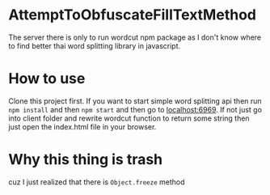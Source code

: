 # AttemptToObfuscateFillTextMethod
The server there is only to run wordcut npm package as I don't know where to find better thai word splitting library in javascript.

# How to use
Clone this project first.
If you want to start simple word splitting api then run `npm install` and then `npm start` and then go to [localhost:6969](localhost:6969).
If not just go into client folder and rewrite wordcut function to return some string then just open the index.html file in your browser.

# Why this thing is trash
cuz I just realized that there is `Object.freeze` method



